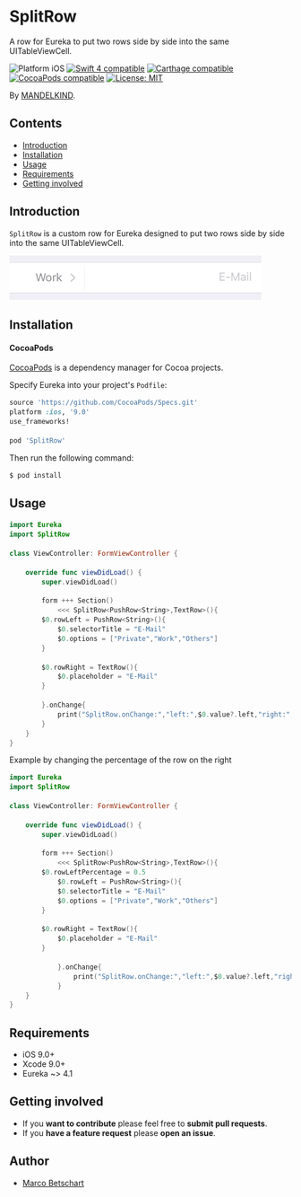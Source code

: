 # SplitRow
A row for Eureka to put two rows side by side into the same UITableViewCell.

<p align="left">
<img src="https://img.shields.io/badge/platform-iOS-blue.svg?style=flat" alt="Platform iOS" />
<a href="https://developer.apple.com/swift"><img src="https://img.shields.io/badge/swift4-compatible-4BC51D.svg?style=flat" alt="Swift 4 compatible" /></a>
<a href="https://github.com/Carthage/Carthage"><img src="https://img.shields.io/badge/Carthage-compatible-4BC51D.svg?style=flat" alt="Carthage compatible" /></a>
<a href="https://cocoapods.org/pods/SplitRow"><img src="https://img.shields.io/cocoapods/v/SplitRow.svg" alt="CocoaPods compatible" /></a>
<a href="https://raw.githubusercontent.com/EurekaCommunity/SplitRow/master/LICENSE"><img src="http://img.shields.io/badge/license-MIT-blue.svg?style=flat" alt="License: MIT" /></a>
</p>

By [MANDELKIND](http://mandelkind.swiss).

## Contents
 * [Introduction](#introduction)
 * [Installation](#Installation)
 * [Usage](#usage)
 * [Requirements](#requirements)
 * [Getting involved](#getting-involved)

## Introduction

`SplitRow` is a custom row for Eureka designed to put two rows side by side into the same UITableViewCell.

<img src="Media/SplitRow.jpg" width="450"/>

## Installation

#### CocoaPods

[CocoaPods](https://cocoapods.org/) is a dependency manager for Cocoa projects.

Specify Eureka into your project's `Podfile`:

```ruby
source 'https://github.com/CocoaPods/Specs.git'
platform :ios, '9.0'
use_frameworks!

pod 'SplitRow'
```

Then run the following command:

```bash
$ pod install
```

## Usage

```swift
import Eureka
import SplitRow

class ViewController: FormViewController {

    override func viewDidLoad() {
        super.viewDidLoad()

        form +++ Section()
            <<< SplitRow<PushRow<String>,TextRow>(){
		$0.rowLeft = PushRow<String>(){
			$0.selectorTitle = "E-Mail"
			$0.options = ["Private","Work","Others"]
		}

		$0.rowRight = TextRow(){
			$0.placeholder = "E-Mail"
		}

		}.onChange{
			print("SplitRow.onChange:","left:",$0.value?.left,"right:",$0.value?.right)
		}
    }
}
```

Example by changing the percentage of the row on the right

```swift
import Eureka
import SplitRow

class ViewController: FormViewController {

    override func viewDidLoad() {
        super.viewDidLoad()

        form +++ Section()
            <<< SplitRow<PushRow<String>,TextRow>(){
		$0.rowLeftPercentage = 0.5
			$0.rowLeft = PushRow<String>(){
			$0.selectorTitle = "E-Mail"
			$0.options = ["Private","Work","Others"]
		}
					
		$0.rowRight = TextRow(){
			$0.placeholder = "E-Mail"
		}
				
        	}.onChange{
        		print("SplitRow.onChange:","left:",$0.value?.left,"right:",$0.value?.right)
        	}
    }
}
```

## Requirements

* iOS 9.0+
* Xcode 9.0+
* Eureka ~> 4.1

## Getting involved

* If you **want to contribute** please feel free to **submit pull requests**.
* If you **have a feature request** please **open an issue**.

## Author

* [Marco Betschart](https://github.com/marbetschar)

